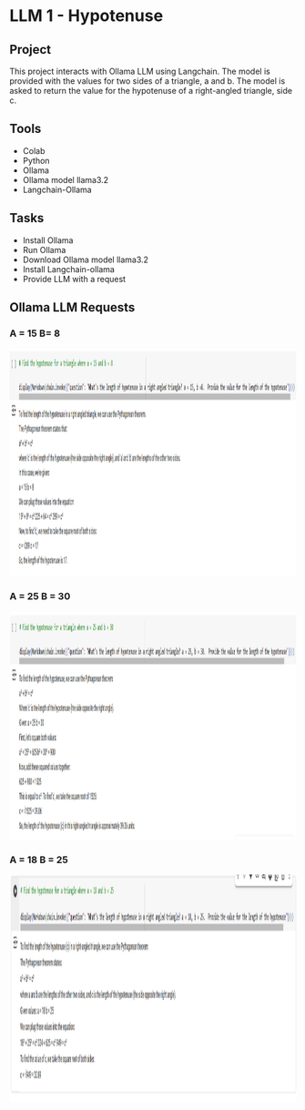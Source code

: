 # LLM 1 - Hypotenuse

## Project 
This project interacts with Ollama LLM using Langchain. The model is provided with the values for two sides of a triangle, a and b.  The model is asked to return the value for the hypotenuse of a right-angled triangle, side c.

## Tools
- Colab
- Python
- Ollama
- Ollama model llama3.2
- Langchain-Ollama

## Tasks
- Install Ollama
- Run Ollama
- Download Ollama model llama3.2
- Install Langchain-ollama
- Provide LLM with a request

## Ollama LLM Requests

### A = 15  B= 8

<img src="https://github.com/Sarah269/glowing-dollop/blob/main/LLM1_Hypotenuse/Hypotenuse1.png" height=400>

### A = 25 B = 30

<img src="https://github.com/Sarah269/glowing-dollop/blob/main/LLM1_Hypotenuse/Hypotenuse2.png" height=400>

### A = 18 B = 25

<img src="https://github.com/Sarah269/glowing-dollop/blob/main/LLM1_Hypotenuse/Hypotenuse3.png" height=400>
